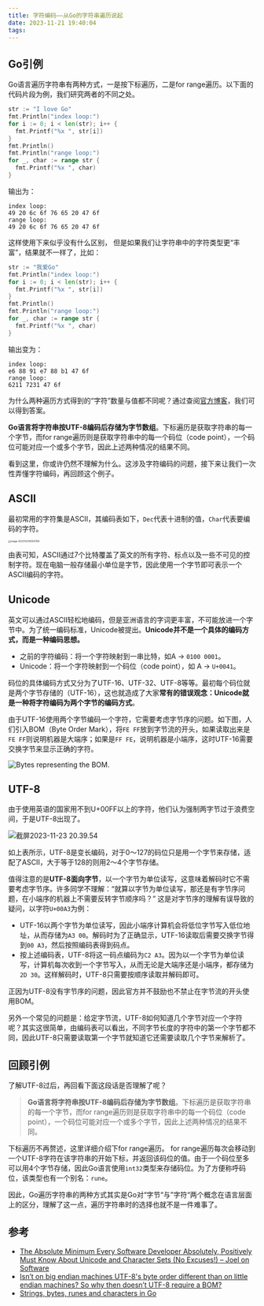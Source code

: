 ```yaml
---
title: 字符编码——从Go的字符串遍历说起
date: 2023-11-21 19:40:04
tags:
---
```


## Go引例

Go语言遍历字符串有两种方式，一是按下标遍历，二是for range遍历。以下面的代码片段为例，我们研究两者的不同之处。

```go
str := "I love Go"
fmt.Println("index loop:")
for i := 0; i < len(str); i++ {
  fmt.Printf("%x ", str[i])
}
fmt.Println()
fmt.Println("range loop:")
for _, char := range str {
  fmt.Printf("%x ", char)
}
```

输出为：

```shell
index loop:
49 20 6c 6f 76 65 20 47 6f 
range loop:
49 20 6c 6f 76 65 20 47 6f 
```

这样使用下来似乎没有什么区别， 但是如果我们让字符串中的字符类型更“丰富”，结果就不一样了，比如：

```go
str := "我爱Go"
fmt.Println("index loop:")
for i := 0; i < len(str); i++ {
  fmt.Printf("%x ", str[i])
}
fmt.Println()
fmt.Println("range loop:")
for _, char := range str {
  fmt.Printf("%x ", char)
}
```

输出变为：

```shell
index loop:
e6 88 91 e7 88 b1 47 6f 
range loop:
6211 7231 47 6f 
```

为什么两种遍历方式得到的“字符”数量与值都不同呢？通过查阅[官方博客](https://go.dev/blog/strings)，我们可以得到答案。

**Go语言将字符串按UTF-8编码后存储为字节数组**。下标遍历是获取字符串的每一个字节，而for range遍历则是获取字符串中的每一个码位（code point），一个码位可能对应一个或多个字节，因此上述两种情况的结果不同。

看到这里，你或许仍然不理解为什么。这涉及字符编码的问题，接下来让我们一次性弄懂字符编码，再回顾这个例子。

## ASCII

最初常用的字符集是ASCII，其编码表如下，`Dec`代表十进制的值，`Char`代表要编码的字符。

<img src="https://oss.seineo.cn/images/202311221055209.png" alt="image-20231122105551156" style="zoom: 33%;" />

由表可知，ASCII通过7个比特覆盖了英文的所有字符、标点以及一些不可见的控制字符。现在电脑一般存储最小单位是字节，因此使用一个字节即可表示一个ASCII编码的字符。

## Unicode

英文可以通过ASCII轻松地编码，但是亚洲语言的字词更丰富，不可能放进一个字节中。为了统一编码标准，Unicode被提出。**Unicode并不是一个具体的编码方式，而是一种编码思想。**

- 之前的字符编码：将一个字符映射到一串比特，如A -> `0100 0001`。
- Unicode：将一个字符映射到一个码位（code point），如 A -> `U+0041`。

码位的具体编码方式又分为了UTF-16、UTF-32、UTF-8等等。最初每个码位就是两个字节存储的（UTF-16），这也就造成了大家**常有的错误观念：Unicode就是一种将字符编码为两个字节的编码方式**。

由于UTF-16使用两个字节编码一个字符，它需要考虑字节序的问题。如下图，人们引入BOM（Byte Order Mark），将`FE FF`放到字节流的开头，如果读取出来是`FE FF`则说明机器是大端序；如果是`FF FE`，说明机器是小端序，这时UTF-16需要交换字节来显示正确的字符。

![Bytes representing the BOM.](https://oss.seineo.cn/images/202311231703655.png)

## UTF-8

由于使用英语的国家用不到U+00FF以上的字符，他们认为强制两字节过于浪费空间，于是UTF-8出现了。

![截屏2023-11-23 20.39.54](https://oss.seineo.cn/images/202311232040279.png)

如上表所示，UTF-8是变长编码，对于0～127的码位只是用一个字节来存储，适配了ASCII，大于等于128的则用2～4个字节存储。

值得注意的是**UTF-8面向字节**，以一个字节为单位读写，这意味着解码时它不需要考虑字节序。许多同学不理解：“就算以字节为单位读写，那还是有字节序问题，在小端序的机器上不需要反转字节顺序吗？” 这是对字节序的理解有误导致的疑问，以字符`U+00A3`为例：

- UTF-16以两个字节为单位读写，因此小端序计算机会将低位字节写入低位地址，从而存储为`A3 00`。解码时为了正确显示，UTF-16读取后需要交换字节得到`00 A3`，然后按照编码表得到码点。
- 按上述编码表，UTF-8将这一码点编码为`C2 A3`。因为以一个字节为单位读写，计算机每次收到一个字节写入，从而无论是大端序还是小端序，都存储为`2D 30`。这样解码时，UTF-8只需要按顺序读取并解码即可。

正因为UTF-8没有字节序的问题，因此官方并不鼓励也不禁止在字节流的开头使用BOM。

另外一个常见的问题是：给定字节流，UTF-8如何知道几个字节对应一个字符呢？其实这很简单，由编码表可以看出，不同字节长度的字符中的第一个字节都不同，因此UTF-8只需要读取第一个字节就知道它还需要读取几个字节来解析了。

## 回顾引例

了解UTF-8过后，再回看下面这段话是否理解了呢？

> **Go语言将字符串按UTF-8编码后存储为字节数组**。下标遍历是获取字符串的每一个字节，而for range遍历则是获取字符串中的每一个码位（code point），一个码位可能对应一个或多个字节，因此上述两种情况的结果不同。

下标遍历不再赘述，这里详细介绍下for range遍历。 for range遍历每次会移动到一个UTF-8字符在该字符串的开始下标，并返回该码位的值。由于一个码位至多可以用4个字节存储，因此Go语言使用`int32`类型来存储码位。为了方便称呼码位，该类型也有一个别名：`rune`。

因此，Go遍历字符串的两种方式其实是Go对“字节“与”字符“两个概念在语言层面上的区分，理解了这一点，遍历字符串时的选择也就不是一件难事了。

## 参考

- [The Absolute Minimum Every Software Developer Absolutely, Positively Must Know About Unicode and Character Sets (No Excuses!) – Joel on Software](https://www.joelonsoftware.com/2003/10/08/the-absolute-minimum-every-software-developer-absolutely-positively-must-know-about-unicode-and-character-sets-no-excuses/)
- [Isn’t on big endian machines UTF-8's byte order different than on little endian machines? So why then doesn’t UTF-8 require a BOM?](https://stackoverflow.com/questions/3833693/isn-t-on-big-endian-machines-utf-8s-byte-order-different-than-on-little-endian)
- [Strings, bytes, runes and characters in Go](https://go.dev/blog/strings)
